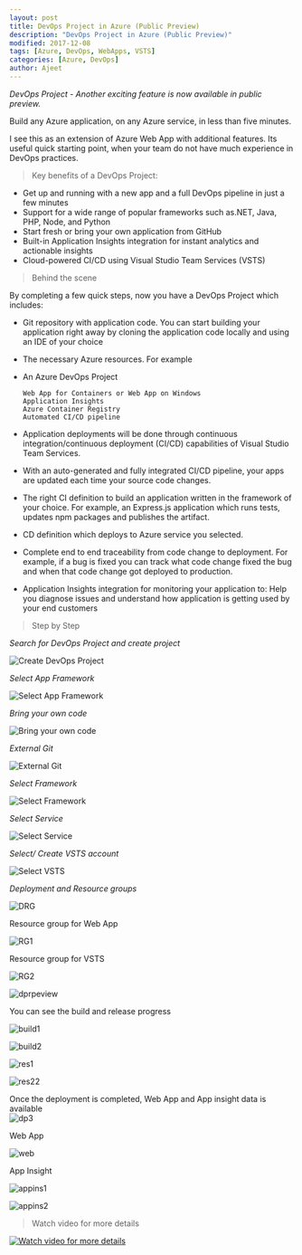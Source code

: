 ```yaml
---
layout: post
title: DevOps Project in Azure (Public Preview)
description: "DevOps Project in Azure (Public Preview)"
modified: 2017-12-08
tags: [Azure, DevOps, WebApps, VSTS]
categories: [Azure, DevOps]
author: Ajeet
---
```


*DevOps Project - Another exciting feature is now available in public preview.*

Build any Azure application, on any Azure service, in less than five minutes.

I see this as an extension of Azure Web App with additional features. Its useful quick starting point, when your team do not have much experience in DevOps practices.  

<!--more-->

> Key benefits of a DevOps Project:

*   Get up and running with a new app and a full DevOps pipeline in just a few minutes
*   Support for a wide range of popular frameworks such as.NET, Java, PHP, Node, and Python
*   Start fresh or bring your own application from GitHub
*   Built-in Application Insights integration for instant analytics and actionable insights
*   Cloud-powered CI/CD using Visual Studio Team Services (VSTS)

> Behind the scene

By completing a few quick steps, now you have a DevOps Project which includes:

*   Git repository with application code. You can start building your application right away by cloning the application code locally and using an IDE of your choice
*   The necessary Azure resources. For example
*   An Azure DevOps Project

        Web App for Containers or Web App on Windows
        Application Insights
        Azure Container Registry
        Automated CI/CD pipeline

*   Application deployments will be done through continuous integration/continuous deployment (CI/CD) capabilities of Visual Studio Team Services.
*   With an auto-generated and fully integrated CI/CD pipeline, your apps are updated each time your source code changes.
*   The right CI definition to build an application written in the framework of your choice. For example, an Express.js application which runs tests, updates npm packages and publishes the artifact.
*   CD definition which deploys to Azure service you selected.
*   Complete end to end traceability from code change to deployment. For example, if a bug is fixed you can track what code change fixed the bug and when that code change got deployed to production.
*   Application Insights integration for monitoring your application to: 
        Help you diagnose issues and understand how application is getting used by your end customers

> Step by Step

*Search for DevOps Project and create project*

![Create DevOps Project](/images/posts/devopsprj/createdp.JPG)

*Select App Framework*

![Select App Framework](/images/posts/devopsprj/app.JPG)


*Bring your own code*


![Bring your own code](/images/posts/devopsprj/owncode.JPG)

*External Git*

![External Git](/images/posts/devopsprj/extgit.JPG)

*Select Framework*

![Select Framework](/images/posts/devopsprj/framework.JPG)

*Select Service*

![Select Service](/images/posts/devopsprj/service.JPG)

*Select/ Create VSTS account*

![Select VSTS](/images/posts/devopsprj/VSTS.JPG)

*Deployment and Resource groups*

![DRG](/images/posts/devopsprj/depinprg.JPG)

Resource group for Web App

![RG1](/images/posts/devopsprj/rg1.JPG)

Resource group for VSTS

![RG2](/images/posts/devopsprj/rg2.JPG)


![dprpeview](/images/posts/devopsprj/dprpeview.JPG)


You can see the build and release progress

![build1](/images/posts/devopsprj/build1.JPG)

![build2](/images/posts/devopsprj/build2.JPG)

![res1](/images/posts/devopsprj/res1.JPG)

![res22](/images/posts/devopsprj/res2.JPG)

Once the deployment is completed, Web App and App insight data is available  
![dp3](/images/posts/devopsprj/dp3.JPG)

Web App

![web](/images/posts/devopsprj/web.JPG)

App Insight

![appins1](/images/posts/devopsprj/appinsight1.JPG)

![appins2](/images/posts/devopsprj/appin2.JPG)

> Watch video for more details

   [![Watch video for more details](https://docs.microsoft.com/en-us/vsts/build-release/_img/index/zero-to-devops-video.png)](https://sec.ch9.ms/ch9/03b8/487fba02-4077-465a-81a8-92cb1c7803b8/190ZerotoDevOps_high.mp4)
        